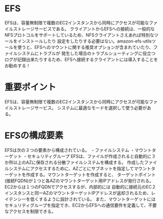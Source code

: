 # EFS
EFSは、容量無制限で複数のEC2インスタンスから同時にアクセスが可能なファイルストレージサービスである。
クライアントからEFSへの接続は、一般的なNFSプロトコルをサポートしているため、NFSクライアントさえあれば特別なツールをインストールしたり
設定をしたりする必要はない。amazon-efs-utilsツールを使うと、EFSへのマウントに関する推奨オプションが含まれていたり、ファイルシステムにトラブルが
発生した場合のトラブルシューティングに役立つログが記録出来たりするため、EFSへ接続するクライアントには導入することをお勧めする！
# 重要ポイント
EFSは、容量無制限で複数のEC2インスタンスから同時にアクセスが可能なファイルストレージサービス。
システムに最適なモードを選択して使う必要がある。

# EFSの構成要素
EFSは次の３つの要素から構成されている。
・ファイルシステム
・マウントターゲット
・セキュリティグループ
EFSは、ファイルが作成されると自動的に３か所以上のAZに保存される分散ファイルシステムを構成する。
作成したファイルシステムにアクセスするために、AZごとにサブネットを指定してマウントターゲットを作成する。マウントターゲットを作成すると、
ターゲットポイント(接続FQDN)が１つと各AZのマウントターゲット用IPアドレスが発行される。EC2からは１つのFQDNでアクセスするが、内部的には
自動的に接続元のEC２インスタンスと同一AZのマウントターゲットIPアドレスが返却されるため、レイテンシーを低くするように設計されている。
また、マウントターゲットにはセキュリティグループを指定でき、EC2からEFSへの通信要件を定義して、不要なアクセスを制限できる。
